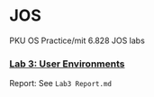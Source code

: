 # JOS
PKU OS Practice/mit 6.828 JOS labs

### [Lab 3: User Environments](https://pdos.csail.mit.edu/6.828/2018/labs/lab3/)
Report: See `Lab3 Report.md`
